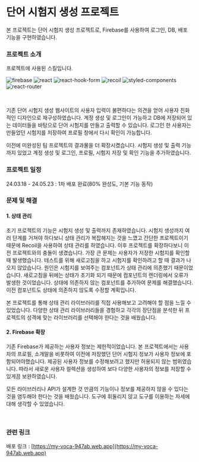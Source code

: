 # 단어 시험지 생성 프로젝트

본 프로젝트는 단어 시험지 생성 프로젝트로, Firebase를 사용하여 로그인, DB, 배포 기능을 구현하였습니다.

### 프로젝트 소개

프로젝트에 사용된 스킬입니다.
<br/>

![firebase](https://img.shields.io/badge/Firebase-DD2C00.svg?style=for-the-badge&logo=Firebase&logoColor=white)
![react](https://img.shields.io/badge/React-61DAFB.svg?style=for-the-badge&logo=React&logoColor=black)
![react-hook-form](https://img.shields.io/badge/React%20Hook%20Form-EC5990.svg?style=for-the-badge&logo=React-Hook-Form&logoColor=white)
![recoil](https://img.shields.io/badge/Recoil-3578E5.svg?style=for-the-badge&logo=Recoil&logoColor=white)
![styled-components](https://img.shields.io/badge/styledcomponents-DB7093.svg?style=for-the-badge&logo=styled-components&logoColor=white)
![react-router](https://img.shields.io/badge/React%20Router-CA4245.svg?style=for-the-badge&logo=React-Router&logoColor=white)

<br/>

기존 단어 시험지 생성 웹사이트의 사용자 입력이 불편하다는 의견을 얻어 사용자 친화적인 디자인으로 재구성하였습니다. 계정 생성 및 로그인이 가능하고 DB에 저장되어 있는 데이터들을 바탕으로 단어 시험지를 만들고 출력할 수 있습니다. 로그인 한 사용자는 만들었던 시험지를 저장하여 프로필 창에서 다시 확인이 가능합니다.

이전에 미완성된 팀 프로젝트의 결과물을 더 확장시켰습니다. 시험지 생성 및 출력 기능까지 있었고 계정 생성 및 로그인, 프로필, 시험지 저장 및 확인 기능을 추가하였습니다.
<br/>

### 프로젝트 일정

24.03.18 - 24.05.23 : 1차 배포 완료(80% 완성도, 기본 기능 동작)

### 문제 및 해결

#### 1. 상태 관리

초기 프로젝트의 기능은 시험지 생성 및 출력까지 존재하였습니다. 시험지 생성까지 여러 단계를 거쳐야 하다보니 상태 관리가 복잡해지는 것을 느꼈고 간단한 프로젝트이기 때문에 Recoil을 사용하여 상태 관리를 하였습니다. 이후 프로젝트를 확장하다보니 이전 프로젝트와의 충돌이 생겼습니다. 가장 큰 문제는 사용자가 저장한 시험지를 확인할 때 발생했습니다. 테스트를 위해 새로고침을 하고 시험지를 확인하려고 할 때 결과가 나오지 않았습니다. 원인은 시험지를 보여주는 컴포넌트가 상태 관리에 의존했기 때문이었습니다. 새로고침을 뒤에는 상태가 초기화 되기 때문에 컴포넌트의 렌더링에서 오류가 발생한 것이었습니다. 상태에 의존하지 않는 컴포넌트를 추가하여 문제를 해결했습니다. 이전 컴포넌트도 상태에 의존하지 않도록 수정할 계획입니다.

본 프로젝트를 통해 상태 관리 라이브러리를 직접 사용해보고 고려해야 할 점을 느낄 수 있었습니다. 다양한 상태 관리 라이브러리들을 경험하고 각각의 장단점을 분석한 뒤 프로젝트의 성격에 맞는 라이브러리를 선택해야 한다는 것을 배웠습니다.

#### 2. Firebase 확장

기존 Firebase가 제공하는 사용자 정보는 제한적이었습니다. 본 프로젝트에서는 사용자의 프로필, 소개말을 비롯하여 이전에 저장했던 단어 시험지 정보가 사용자 정보에 포함되어야했습니다. 제공된 사용자 정보를 수정해보려고 했지만 허용되지 않는 범위였습니다. 따라서 새로운 사용자 컬렉션을 생성하여 보다 다양한 사용자의 정보를 저장할 수 있게끔 보완하였습니다.

모든 라이브러리나 API가 설계한 것 만큼의 기능이나 정보를 제공하지 않을 수 있다는 것을 염두해야 한다는 것을 배웠습니다. 도구에 휘둘리지 않고 도구를 이용하는 자세에 대해 생각할 수 있었습니다.

<br/>

### 관련 링크

배포 링크 : [https://my-voca-947ab.web.app](https://my-voca-947ab.web.app)
